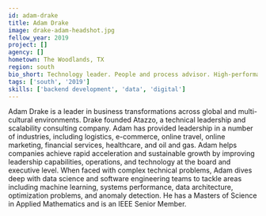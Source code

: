 ```yaml
---
id: adam-drake
title: Adam Drake
image: drake-adam-headshot.jpg
fellow_year: 2019
project: []
agency: []
hometown: The Woodlands, TX
region: south
bio_short: Technology leader. People and process advisor. High-performance computing, machine learning, distributed systems enthusiast. Student. Teacher.
tags: ['south', '2019']
skills: ['backend development', 'data', 'digital']
---
```


Adam Drake is a leader in business transformations across global and multi-cultural environments. Drake founded Atazzo, a technical leadership and scalability consulting company. Adam has provided leadership in a number of industries, including logistics, e-commerce, online travel, online marketing, financial services, healthcare, and oil and gas. Adam helps companies achieve rapid acceleration and sustainable growth by improving leadership capabilities, operations, and technology at the board and executive level. When faced with complex technical problems, Adam dives deep with data science and software engineering teams to tackle areas including machine learning, systems performance, data architecture, optimization problems, and anomaly detection. He has a Masters of Science in Applied Mathematics and is an IEEE Senior Member.
